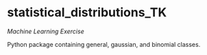 # statistical_distributions_TK
_Machine Learning Exercise_

Python package containing general, gaussian, and binomial classes.
